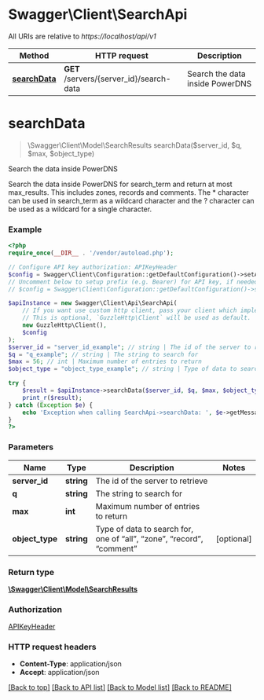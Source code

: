 # Swagger\Client\SearchApi

All URIs are relative to *https://localhost/api/v1*

Method | HTTP request | Description
------------- | ------------- | -------------
[**searchData**](SearchApi.md#searchData) | **GET** /servers/{server_id}/search-data | Search the data inside PowerDNS


# **searchData**
> \Swagger\Client\Model\SearchResults searchData($server_id, $q, $max, $object_type)

Search the data inside PowerDNS

Search the data inside PowerDNS for search_term and return at most max_results. This includes zones, records and comments. The * character can be used in search_term as a wildcard character and the ? character can be used as a wildcard for a single character.

### Example
```php
<?php
require_once(__DIR__ . '/vendor/autoload.php');

// Configure API key authorization: APIKeyHeader
$config = Swagger\Client\Configuration::getDefaultConfiguration()->setApiKey('X-API-Key', 'YOUR_API_KEY');
// Uncomment below to setup prefix (e.g. Bearer) for API key, if needed
// $config = Swagger\Client\Configuration::getDefaultConfiguration()->setApiKeyPrefix('X-API-Key', 'Bearer');

$apiInstance = new Swagger\Client\Api\SearchApi(
    // If you want use custom http client, pass your client which implements `GuzzleHttp\ClientInterface`.
    // This is optional, `GuzzleHttp\Client` will be used as default.
    new GuzzleHttp\Client(),
    $config
);
$server_id = "server_id_example"; // string | The id of the server to retrieve
$q = "q_example"; // string | The string to search for
$max = 56; // int | Maximum number of entries to return
$object_type = "object_type_example"; // string | Type of data to search for, one of “all”, “zone”, “record”, “comment”

try {
    $result = $apiInstance->searchData($server_id, $q, $max, $object_type);
    print_r($result);
} catch (Exception $e) {
    echo 'Exception when calling SearchApi->searchData: ', $e->getMessage(), PHP_EOL;
}
?>
```

### Parameters

Name | Type | Description  | Notes
------------- | ------------- | ------------- | -------------
 **server_id** | **string**| The id of the server to retrieve |
 **q** | **string**| The string to search for |
 **max** | **int**| Maximum number of entries to return |
 **object_type** | **string**| Type of data to search for, one of “all”, “zone”, “record”, “comment” | [optional]

### Return type

[**\Swagger\Client\Model\SearchResults**](../Model/SearchResults.md)

### Authorization

[APIKeyHeader](../../README.md#APIKeyHeader)

### HTTP request headers

 - **Content-Type**: application/json
 - **Accept**: application/json

[[Back to top]](#) [[Back to API list]](../../README.md#documentation-for-api-endpoints) [[Back to Model list]](../../README.md#documentation-for-models) [[Back to README]](../../README.md)

